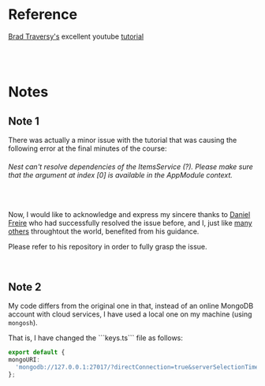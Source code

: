 <h1>Reference</h1>
<a href="https://www.traversymedia.com/">Brad Traversy's</a> excellent youtube <a href="https://www.youtube.com/watch?v=wqhNoDE6pb4">tutorial</a>

<br> <br>


<h1>Notes</h1>

<h2>Note 1</h2>

There was actually a minor issue with the tutorial that was causing the following error at the final minutes of the course:
<br>
<h6><em>Nest can't resolve dependencies of the ItemsService (?). Please make sure that the argument at index [0] is available in the AppModule context.</em></h6>
<br>

Now, I would like to acknowledge and express my sincere thanks to 
<a href="https://github.com/DanielFryy/NestJS-Crash-Course-TraversyMediaTutorial">Daniel Freire</a> who had successfully resolved the issue before, and I, just like 
<a href="https://stackoverflow.com/questions/56870498/nest-cant-resolve-dependencies-of-the-itemsservice-please-make-sure-that-t">many others</a> throughtout the world, benefited from his guidance.

<p>Please refer to his repository in order to fully grasp the issue.</p>

<br>

<h2>Note 2</h2>

My code differs from the original one in that, instead of an online MongoDB account with cloud services, I have used a local one on my machine (using ```mongosh```).
<p>
  That is, I have changed the ```keys.ts``` file as follows:

  ```typescript
export default {
  mongoURI:
    'mongodb://127.0.0.1:27017/?directConnection=true&serverSelectionTimeoutMS=2000&appName=mongosh+1.10.5',
};
```
</p>
